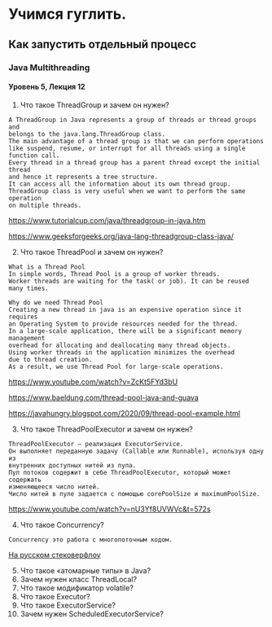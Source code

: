 # Учимся гуглить.
## Как запустить отдельный процесс
### Java Multithreading
#### Уровень 5, Лекция 12

1. Что такое ThreadGroup и зачем он нужен?
```
A ThreadGroup in Java represents a group of threads or thread groups and 
belongs to the java.lang.ThreadGroup class. 
The main advantage of a thread group is that we can perform operations 
like suspend, resume, or interrupt for all threads using a single function call. 
Every thread in a thread group has a parent thread except the initial thread 
and hence it represents a tree structure. 
It can access all the information about its own thread group. 
ThreadGroup class is very useful when we want to perform the same operation 
on multiple threads.
```
https://www.tutorialcup.com/java/threadgroup-in-java.htm

https://www.geeksforgeeks.org/java-lang-threadgroup-class-java/

2. Что такое ThreadPool и зачем он нужен?
``` 
What is a Thread Pool
In simple words, Thread Pool is a group of worker threads. 
Worker threads are waiting for the task( or job). It can be reused many times.   

Why do we need Thread Pool
Creating a new thread in java is an expensive operation since it requires 
an Operating System to provide resources needed for the thread. 
In a large-scale application, there will be a significant memory management 
overhead for allocating and deallocating many thread objects. 
Using worker threads in the application minimizes the overhead 
due to thread creation. 
As a result, we use Thread Pool for large-scale operations.
```
https://www.youtube.com/watch?v=ZcKt5FYd3bU

https://www.baeldung.com/thread-pool-java-and-guava

https://javahungry.blogspot.com/2020/09/thread-pool-example.html

3. Что такое ThreadPoolExecutor и зачем он нужен?
```
ThreadPoolExecutor – реализация ExecutorService. 
Он выполняет переданную задачу (Callable или Runnable), используя одну из 
внутренних доступных нитей из пула. 
Пул потоков содержит в себе ThreadPoolExecutor, который может содержать 
изменяющееся число нитей. 
Число нитей в пуле задается с помощью corePoolSize и maximumPoolSize.
``` 
https://www.youtube.com/watch?v=nU3Yf8UVWVc&t=572s

4. Что такое Concurrency?
```
Concurrency это работа с многопоточным кодом.
```

[На русском стековерфлоу](https://ru.stackoverflow.com/questions/448111/%D0%A7%D1%82%D0%BE-%D1%82%D0%B0%D0%BA%D0%BE%D0%B5-concurrency-%D0%B8-%D0%BA%D0%B0%D0%BA%D0%B8%D0%B5-%D0%B5%D1%81%D1%82%D1%8C-concurrency-%D0%BA%D0%BB%D0%B0%D1%81%D1%81%D1%8B)

5. Что такое «атомарные типы» в Java?
6. Зачем нужен класс ThreadLocal?
7. Что такое модификатор volatile?
8. Что такое Executor?
9. Что такое ExecutorService?
10. Зачем нужен ScheduledExecutorService?